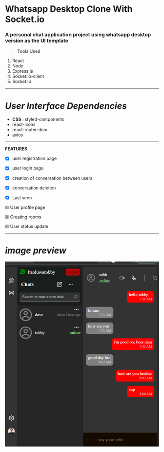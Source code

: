 # Whatsapp Desktop Clone With Socket.io
### A personal chat application project using whatsapp desktop version as the UI template 

> **Tools Used**

1. React
1. Node
1. Express.js
1. Socket.io-client
1. Socket.io
***
*User Interface Dependencies*
===
* **CSS** : styled-components
* react-icons
* react-router-dom
* axios
---
**FEATURES**

* [x] user registration page

* [x] user login page

* [x] creation of conversation between users

* [x] conversation deletion

* [x] Last seen

 &#x2612; User profile page

 &#x2612; Creating rooms

 &#x2612; User status update

***
*image preview*
===
![project preview](./src/assest/preview.png 'chat-application')